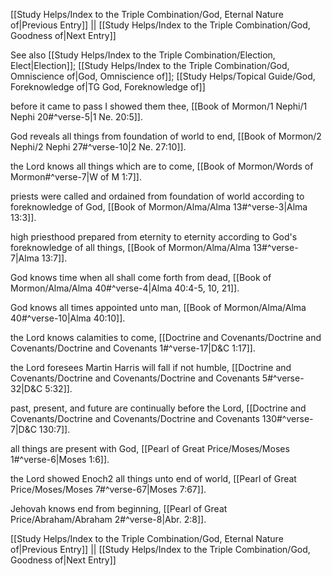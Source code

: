 [[Study Helps/Index to the Triple Combination/God, Eternal Nature of|Previous Entry]]  ||  [[Study Helps/Index to the Triple Combination/God, Goodness of|Next Entry]]

 See also [[Study Helps/Index to the Triple Combination/Election, Elect|Election]]; [[Study Helps/Index to the Triple Combination/God, Omniscience of|God, Omniscience of]]; [[Study Helps/Topical Guide/God, Foreknowledge of|TG God, Foreknowledge of]]

 before it came to pass I showed them thee, [[Book of Mormon/1 Nephi/1 Nephi 20#^verse-5|1 Ne. 20:5]].

 God reveals all things from foundation of world to end, [[Book of Mormon/2 Nephi/2 Nephi 27#^verse-10|2 Ne. 27:10]].

 the Lord knows all things which are to come, [[Book of Mormon/Words of Mormon#^verse-7|W of M 1:7]].

 priests were called and ordained from foundation of world according to foreknowledge of God, [[Book of Mormon/Alma/Alma 13#^verse-3|Alma 13:3]].

 high priesthood prepared from eternity to eternity according to God's foreknowledge of all things, [[Book of Mormon/Alma/Alma 13#^verse-7|Alma 13:7]].

 God knows time when all shall come forth from dead, [[Book of Mormon/Alma/Alma 40#^verse-4|Alma 40:4-5, 10, 21]].

 God knows all times appointed unto man, [[Book of Mormon/Alma/Alma 40#^verse-10|Alma 40:10]].

 the Lord knows calamities to come, [[Doctrine and Covenants/Doctrine and Covenants/Doctrine and Covenants 1#^verse-17|D&C 1:17]].

 the Lord foresees Martin Harris will fall if not humble, [[Doctrine and Covenants/Doctrine and Covenants/Doctrine and Covenants 5#^verse-32|D&C 5:32]].

 past, present, and future are continually before the Lord, [[Doctrine and Covenants/Doctrine and Covenants/Doctrine and Covenants 130#^verse-7|D&C 130:7]].

 all things are present with God, [[Pearl of Great Price/Moses/Moses 1#^verse-6|Moses 1:6]].

 the Lord showed Enoch2 all things unto end of world, [[Pearl of Great Price/Moses/Moses 7#^verse-67|Moses 7:67]].

 Jehovah knows end from beginning, [[Pearl of Great Price/Abraham/Abraham 2#^verse-8|Abr. 2:8]].

[[Study Helps/Index to the Triple Combination/God, Eternal Nature of|Previous Entry]]  ||  [[Study Helps/Index to the Triple Combination/God, Goodness of|Next Entry]]